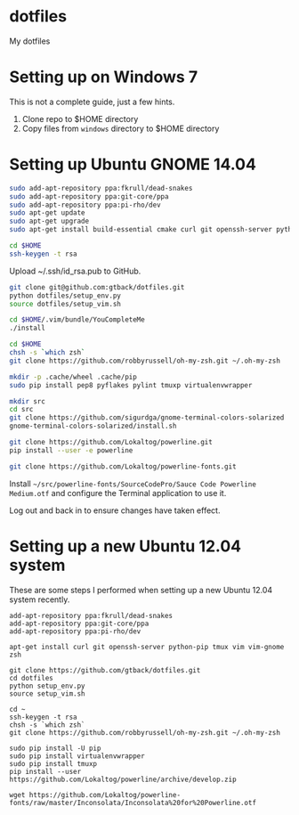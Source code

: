 dotfiles
========

My dotfiles

Setting up on Windows 7
=======================

This is not a complete guide, just a few hints.

1. Clone repo to $HOME directory
2. Copy files from `windows` directory to $HOME directory

Setting up Ubuntu GNOME 14.04
=======================

```sh
sudo add-apt-repository ppa:fkrull/dead-snakes
sudo add-apt-repository ppa:git-core/ppa
sudo add-apt-repository ppa:pi-rho/dev
sudo apt-get update
sudo apt-get upgrade
sudo apt-get install build-essential cmake curl git openssh-server python-pip tmux vim vim-gnome xclip zsh

cd $HOME
ssh-keygen -t rsa
```
Upload ~/.ssh/id_rsa.pub to GitHub.
```sh
git clone git@github.com:gtback/dotfiles.git
python dotfiles/setup_env.py
source dotfiles/setup_vim.sh

cd $HOME/.vim/bundle/YouCompleteMe
./install

cd $HOME
chsh -s `which zsh`
git clone https://github.com/robbyrussell/oh-my-zsh.git ~/.oh-my-zsh

mkdir -p .cache/wheel .cache/pip
sudo pip install pep8 pyflakes pylint tmuxp virtualenvwrapper

mkdir src
cd src
git clone https://github.com/sigurdga/gnome-terminal-colors-solarized
gnome-terminal-colors-solarized/install.sh

git clone https://github.com/Lokaltog/powerline.git
pip install --user -e powerline

git clone https://github.com/Lokaltog/powerline-fonts.git
```
Install `~/src/powerline-fonts/SourceCodePro/Sauce Code Powerline Medium.otf` and configure the Terminal application to use it.

Log out and back in to ensure changes have taken effect.


Setting up a new Ubuntu 12.04 system
====================================

These are some steps I performed when setting up a new Ubuntu 12.04 system
recently.

    add-apt-repository ppa:fkrull/dead-snakes
    add-apt-repository ppa:git-core/ppa
    add-apt-repository ppa:pi-rho/dev

    apt-get install curl git openssh-server python-pip tmux vim vim-gnome zsh

    git clone https://github.com/gtback/dotfiles.git
    cd dotfiles
    python setup_env.py
    source setup_vim.sh

    cd ~
    ssh-keygen -t rsa
    chsh -s `which zsh`
    git clone https://github.com/robbyrussell/oh-my-zsh.git ~/.oh-my-zsh

    sudo pip install -U pip
    sudo pip install virtualenvwrapper
    sudo pip install tmuxp
    pip install --user https://github.com/Lokaltog/powerline/archive/develop.zip

    wget https://github.com/Lokaltog/powerline-fonts/raw/master/Inconsolata/Inconsolata%20for%20Powerline.otf
